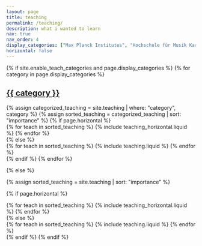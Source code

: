 ```yaml
---
layout: page
title: teaching
permalink: /teaching/
description: what i wanted to learn
nav: true
nav_order: 4
display_categories: ["Max Planck Institutes", "Hochschule für Musik Karlsruhe", "Göthe-Universität Frankfurt", "External"]
horizontal: false
---
```


<!-- _pages/teaching.md -->
<div class="projects">
{% if site.enable_teach_categories and page.display_categories %}
  <!-- Display categorized teaching -->
  {% for category in page.display_categories %}
  <a id="{{ category }}" href=".#{{ category }}">
    <h2 class="category">{{ category }}</h2>
  </a>
  {% assign categorized_teaching = site.teaching | where: "category", category %}
  {% assign sorted_teaching = categorized_teaching | sort: "importance" %}
  <!-- Generate cards for each teach -->
  {% if page.horizontal %}
  <div class="container">
    <div class="row row-cols-1 row-cols-md-1">
    {% for teach in sorted_teaching %}
      {% include teaching_horizontal.liquid %}
    {% endfor %}
    </div>
  </div>
  {% else %}
  <div class="row row-cols-1 row-cols-md-3">
    {% for teach in sorted_teaching %}
      {% include teaching.liquid %}
    {% endfor %}
  </div>
  {% endif %}
  {% endfor %}

{% else %}

<!-- Display teaching without categories -->

{% assign sorted_teaching = site.teaching | sort: "importance" %}

  <!-- Generate cards for each teach -->

{% if page.horizontal %}

  <div class="container">
    <div class="row row-cols-1 row-cols-md-1">
    {% for teach in sorted_teaching %}
      {% include teaching_horizontal.liquid %}
    {% endfor %}
    </div>
  </div>
  {% else %}
  <div class="row row-cols-1 row-cols-md-3">
    {% for teach in sorted_teaching %}
      {% include teaching.liquid %}
    {% endfor %}
  </div>
  {% endif %}
{% endif %}
</div>
